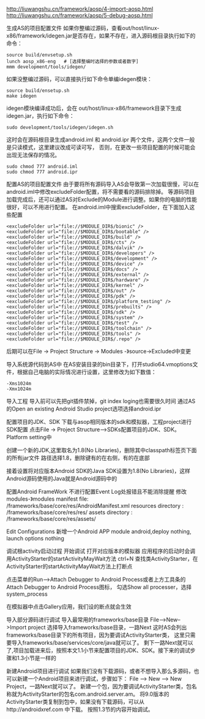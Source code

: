 http://liuwangshu.cn/framework/aosp/4-import-aosp.html
http://liuwangshu.cn/framework/aosp/5-debug-aosp.html

生成AS的项目配置文件
如果你整编过源码，查看out/host/linux-x86/framework/idegen.jar是否存在，如果不存在，进入源码根目录执行如下的命令：
```
source build/envsetup.sh
lunch aosp_x86-eng   # [选择整编时选择的参数或者数字]
mmm development/tools/idegen/
```

如果没整编过源码，可以直接执行如下命令单编idegen模块：
```
source build/ensetup.sh  
make idegen
```

idegen模块编译成功后，会在 out/host/linux-x86/framework目录下生成idegen.jar，执行如下命令：
```
sudo development/tools/idegen/idegen.sh
```

这时会在源码根目录生成android.iml 和 android.ipr 两个文件，这两个文件一般是只读模式，这里建议改成可读可写，
  否则，在更改一些项目配置的时候可能会出现无法保存的情况。
```
sudo chmod 777 android.iml
sudo chmod 777 android.ipr
```

配置AS的项目配置文件
由于要将所有源码导入AS会导致第一次加载很慢，可以在android.iml中修改excludeFolder配置，将不需要看的源码排除掉。
等源码项目加载完成后，还可以通过AS对Exclude的Module进行调整。如果你的电脑的性能很好，可以不用进行配置。
在android.iml中搜索excludeFolder，在下面加入这些配置
```
<excludeFolder url="file://$MODULE_DIR$/bionic" />
<excludeFolder url="file://$MODULE_DIR$/bootable" />
<excludeFolder url="file://$MODULE_DIR$/build" />
<excludeFolder url="file://$MODULE_DIR$/cts" />
<excludeFolder url="file://$MODULE_DIR$/dalvik" />
<excludeFolder url="file://$MODULE_DIR$/developers" />
<excludeFolder url="file://$MODULE_DIR$/development" />
<excludeFolder url="file://$MODULE_DIR$/device" />
<excludeFolder url="file://$MODULE_DIR$/docs" />
<excludeFolder url="file://$MODULE_DIR$/external" />
<excludeFolder url="file://$MODULE_DIR$/hardware" />
<excludeFolder url="file://$MODULE_DIR$/kernel" />
<excludeFolder url="file://$MODULE_DIR$/out" />
<excludeFolder url="file://$MODULE_DIR$/pdk" />
<excludeFolder url="file://$MODULE_DIR$/platform_testing" />
<excludeFolder url="file://$MODULE_DIR$/prebuilts" />
<excludeFolder url="file://$MODULE_DIR$/sdk" />
<excludeFolder url="file://$MODULE_DIR$/system" />
<excludeFolder url="file://$MODULE_DIR$/test" />
<excludeFolder url="file://$MODULE_DIR$/toolchain" />
<excludeFolder url="file://$MODULE_DIR$/tools" />
<excludeFolder url="file://$MODULE_DIR$/.repo" />
```
后期可以在File -> Project Structure -> Modules -》source->Excluded中变更

导入系统源代码到AS中
在AS安装目录的bin目录下，打开studio64.vmoptions文件，根据自己电脑的实际情况进行设置，这里修改为如下数值：
```
-Xms1024m
-Xmx1024m
```

导入工程    导入前可以先把git插件禁掉，git index loging也需要很久时间
通过AS的Open an existing Android Studio project选项选择android.ipr 

配置项目的JDK、SDK
下载与asop相同版本的sdk和模拟器，工程project进行SDK配置
点击File -> Project Structure–>SDKs配置项目的JDK、SDK。    Platform setting中

创建一个新的JDK,这里取名为1.8(No Libraries)，删除其中classpath标签页下面的所有jar文件
 路径选择1.8，删除键有的在右侧，有的在底部

接着设置将对应版本Android SDK的Java SDK设置为1.8(No Libraries)，这样Android源码使用的Java就是Android源码中的



配置Android FrameWork    不进行配置Event Log处报错且不能消除提醒
修改modules-》modules
manifest file:  /frameworks/base/core/res/AndroidManifest.xml 
resources directory :  /frameworks/base/core/res/res/
assets  directory   :  /frameworks/base/core/res/assets/


Edit Configurations
新增一个Android APP   module android,deploy  nothing, launch options nothing


调试根activity启动过程
开始调试  打开对应版本的模拟器
应用程序的启动时会调用ActivityStarter的startActivityMayWait方法
ctrl+N 查找类ActivityStarter，在ActivityStarter的startActivityMayWait方法上打断点

点击菜单的Run–>Attach Debugger to Android Process或者上方工具条的Attach Debugger to Android Process图标，
勾选Show all processer，选择system_process

在模拟器中点击Gallery应用，我们设的断点就会生效




导入部分源码进行调试
导入最常用的frameworks/base目录
File–>New–>Import project  选择导入frameworks/base目录，一路Next
  这时AS会列出frameworks/base目录下的所有项目，因为要调试ActivityStarter类，
  这里只需要导入frameworks/base/services/core/java就可以了。
剩下一路Next就可以了,项目加载进来后，按照本文1.1小节来配置项目的JDK、SDK。接下来的调试步骤和1.3小节是一样的

新建Android项目进行调试
如果我们没有下载源码，或者不想导入那么多源码，也可以新建一个Android项目来进行调试，步骤如下：
File –> New –> New Project，一路Next就可以了。
新建一个包，因为要调试ActivityStarter类，包名称就为ActivityStarter的包名com.android.server.am。
将9.0版本的ActivityStarter类复制到包中，如果没有下载源码，可以从http://androidxref.com 中下载。
按照1.3节的内容开始调试。